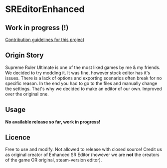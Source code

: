 # SREditorEnhanced

## Work in progress (!)
[Contribution guidelines for this project](CONTRIBUTING.md)

## Origin Story
Supreme Ruler Ultimate is one of the most liked games by me & my friends. We decided to try modding it. It was fine, however stock editor has it's issues.
There is a lack of options and exporting scenarios often break for no specific reason. In the end you had to go to the files and manually change the settings.
That's why we decided to make an editor of our own. Improved over the original one.

## Usage
**No available release so far, work in progress!**

## Licence
Free to use and modify. Not allowed to release with closed source! Credit us as original creator of Enhanced SR Editor (however we are **not** the creators of the game
OR original, steam-version editor).
